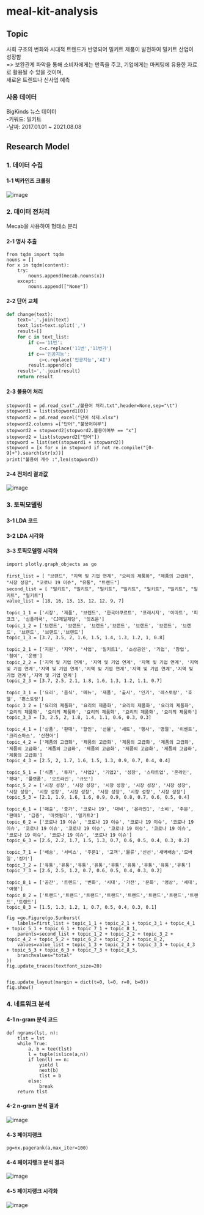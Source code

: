 # meal-kit-analysis

## Topic
사회 구조의 변화와 시대적 트렌드가 반영되어 밀키트 제품이 발전하여 밀키트 산업이 성장함       
=> 보완관계 파악을 통해 소비자에게는 만족을 주고, 기업에게는 마케팅에 유용한 자료로 활용될 수 있을 것이며,         
새로운 트렌드나 신사업 예측
  
### 사용 데이터
BigKinds 뉴스 데이터        
  -키워드: 밀키트        
  -날짜: 2017.01.01 ~ 2021.08.08
  
  
## Research Model

### 1. 데이터 수집

#### 1-1 빅카인즈 크롤링
![image](https://user-images.githubusercontent.com/88631078/131560714-031871e3-cecb-47f7-8082-828f39c0dcb7.png)

### 2. 데이터 전처리
Mecab을 사용하여 형태소 분리

#### 2-1 명사 추출
```
from tqdm import tqdm
nouns = [] 
for x in tqdm(content):
    try:
        nouns.append(mecab.nouns(x))
    except:
        nouns.append(["None"])
```

#### 2-2 단어 교체
```python
def change(text):
    text=','.join(text)
    text_list=text.split(',')
    result=[]
    for c in text_list:
        if c=='11번':
            c=c.replace('11번','11번가')
        if c=='인공지능':
            c=c.replace('인공지능','AI')
        result.append(c)
    result=','.join(result)
    return result
```

#### 2-3 불용어 처리
```
stopword1 = pd.read_csv("./불용어 처리.txt",header=None,sep="\t")
stopword1 = list(stopword1[0])
stopword2 = pd.read_excel("단어 삭제.xlsx")
stopword2.columns =["단어","불용어여부"]
stopword2 = stopword2[stopword2.불용어여부 == "x"]
stopword2 = list(stopword2["단어"])
stopword = list(set(stopword1 + stopword2))
stopword = [x for x in stopword if not re.compile("[0-9]+").search(str(x))]
print("불용어 개수 :",len(stopword))
```

#### 2-4 전처리 결과값
![image](https://user-images.githubusercontent.com/88631078/131561534-22cbbc54-4c63-4a96-b4e8-eebeb91106a8.png)


### 3. 토픽모델링

#### 3-1 LDA 코드

#### 3-2 LDA 시각화

#### 3-3 토픽모델링 시각화
```
import plotly.graph_objects as go

first_list = [ "브랜드", "지역 및 기업 연계", "요리의 제품화", "제품의 고급화", "시장 성장", "코로나 19 이슈", "유통", "트랜드"]
second_list = [ "밀키트", "밀키트", "밀키트", "밀키트", "밀키트", "밀키트", "밀키트", "밀키트"]
value_list = [18, 16, 13, 13, 12, 12, 9, 7]

topic_1_1 = ['시장', '제품', '브렌드', '한국야쿠르트', '프레시지', '이마트', '피코크', '심플리쿡', 'CJ제일제당', '잇츠온']
topic_1_2 = ['브랜드', '브랜드', '브랜드','브랜드', '브랜드', '브랜드', '브랜드', '브랜드', '브랜드','브랜드']
topic_1_3 = [3.7, 3.5, 2, 1.6, 1.5, 1.4, 1.3, 1.2, 1, 0.8]

topic_2_1 = ['지원', '지역', '사업', '밀키트1', '소상공인', '기업', '창업', '참여', '운영']
topic_2_2 = ['지역 및 기업 연계', '지역 및 기업 연계', '지역 및 기업 연계', '지역 및 기업 연계','지역 및 기업 연계','지역 및 기업 연계','지역 및 기업 연계','지역 및 기업 연계','지역 및 기업 연계']
topic_2_3 = [3.7, 2.5, 2.1, 1.8, 1.6, 1.3, 1.2, 1.1, 0.7]

topic_3_1 = ['요리', '음식', '메뉴', '재품', '출시', '인기', '레스토랑', '호텔', '편스토랑']
topic_3_2 = ['요리의 제품화', '요리의 제품화', '요리의 제품화', '요리의 제품화', '요리의 제품화', '요리의 제품화', '요리의 제품화', '요리의 제품화', '요리의 제품화']
topic_3_3 = [3, 2.5, 2, 1.8, 1.4, 1.1, 0.6, 0.3, 0.3]

topic_4_1 = ['상품', '판매', '할인', '선물', '세트', '행사', '명절', '이벤트', '크리스마스', '산천어']
topic_4_2 = ['제품의 고급화', '제품의 고급화', '제품의 고급화', '제품의 고급화', '제품의 고급화', '제품의 고급화', '제품의 고급화', '제품의 고급화', '제품의 고급화', '제품의 고급화']
topic_4_3 = [2.5, 2, 1.7, 1.6, 1.5, 1.3, 0.9, 0.7, 0.4, 0.4]

topic_5_1 = ['식품', '투자', '사업2', '기업2', '성장', '스타트업', '온라인', '확대', '플랫폼', '오프라인', '규모']
topic_5_2 = ['시장 성장', '시장 성장', '시장 성장', '시장 성장', '시장 성장', '시장 성장', '시장 성장', '시장 성장', '시장 성장', '시장 성장', '시장 성장']
topic_5_3 = [2.1, 1.9, 1.6, 1.6, 0.9, 0.9, 0.8, 0.7, 0.6, 0.5, 0.4]

topic_6_1 = ['매출', '증가', '코로나 19', '대비', '온라인1', '소비', '주문', '판매1', '급증', '마켓컬리', '밀키트2']
topic_6_2 = ['코로나 19 이슈', '코로나 19 이슈', '코로나 19 이슈', '코로나 19 이슈', '코로나 19 이슈', '코로나 19 이슈', '코로나 19 이슈', '코로나 19 이슈', '코로나 19 이슈', '코로나 19 이슈', '코로나 19 이슈']
topic_6_3 = [2.6, 2.2, 1.7, 1.5, 1.3, 0.7, 0.6, 0.5, 0.4, 0.3, 0.2]

topic_7_1 = ['배송', '서비스', '주문1', '고객','물류','신선','새벽배송','모바일','정기']
topic_7_2 = ['유통','유통','유통','유통','유통','유통','유통','유통','유통']
topic_7_3 = [2.6, 2.5, 1.2, 0.7, 0.6, 0.5, 0.4, 0.3, 0.2]

topic_8_1 = ['공간', '트렌드', '변화', '시대', '가전', '문화', '영상', '세대', '여행']
topic_8_2 = ['트랜드','트랜드','트랜드','트랜드','트랜드','트랜드','트랜드','트랜드','트랜드']
topic_8_3 = [1.5, 1.3, 1.2, 1, 0.7, 0.5, 0.4, 0.3, 0.1]

fig =go.Figure(go.Sunburst(
    labels=first_list + topic_1_1 + topic_2_1 + topic_3_1 + topic_4_1 + topic_5_1 + topic_6_1 + topic_7_1 + topic_8_1,
    parents=second_list + topic_1_2 + topic_2_2 + topic_3_2 + topic_4_2 + topic_5_2 + topic_6_2 + topic_7_2 + topic_8_2,
    values=value_list + topic_1_3 + topic_2_3 + topic_3_3 + topic_4_3 + topic_5_3 + topic_6_3 + topic_7_3 + topic_8_3,
    branchvalues="total"
))
fig.update_traces(textfont_size=20)


fig.update_layout(margin = dict(t=0, l=0, r=0, b=0))
fig.show()
```

### 4. 네트워크 분석

#### 4-1 n-gram 분석 코드
```
def ngrams(lst, n):
    tlst = lst
    while True:
        a, b = tee(tlst)
        l = tuple(islice(a,n))
        if len(l) == n:
            yield l
            next(b)
            tlst = b
        else:
            break
    return tlst
```

#### 4-2 n-gram 분석 결과
![image](https://user-images.githubusercontent.com/88631078/131562509-a94066ab-005d-46b5-98ae-fa1fa5b74a06.png)

#### 4-3 페이지랭크
```
pg=nx.pagerank(a,max_iter=100)
```

#### 4-4 페이지랭크 분석 결과
![image](https://user-images.githubusercontent.com/88631078/131562991-81d6463e-0701-4cc5-a8dd-d969b9cd068a.png)

#### 4-5 페이지랭크 시각화
![image](https://user-images.githubusercontent.com/88631078/131563193-9cdfaf73-472d-444b-880e-ce68f75f1ec5.png)
